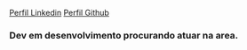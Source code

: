 [Perfil Linkedin](https://www.linkedin.com/in/vitorbando/)
[Perfil Github](https://github.com/VitorBando)

### Dev em desenvolvimento procurando atuar na area.



